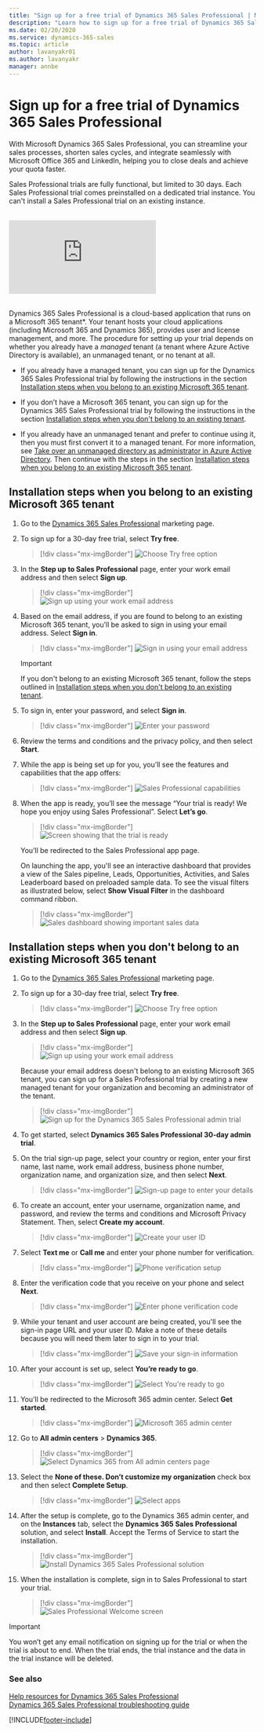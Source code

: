 ```yaml
---
title: "Sign up for a free trial of Dynamics 365 Sales Professional | MicrosoftDocs"
description: "Learn how to sign up for a free trial of Dynamics 365 Sales Professional."
ms.date: 02/20/2020
ms.service: dynamics-365-sales
ms.topic: article
author: lavanyakr01
ms.author: lavanyakr
manager: annbe
---
```


# Sign up for a free trial of Dynamics 365 Sales Professional

With Microsoft Dynamics 365 Sales Professional, you can streamline your sales processes, shorten sales cycles, and integrate seamlessly with Microsoft Office 365 and LinkedIn, helping you to close deals and achieve your quota faster.

Sales Professional trials are fully functional, but limited to 30 days. Each Sales Professional trial comes preinstalled on a dedicated trial instance. You can't install a Sales Professional trial on an existing instance.

<br>
<div class="embeddedvideo"><iframe src="https://go.microsoft.com/fwlink/?linkid=2118842" frameborder="0" allowfullscreen=""></iframe></div>
<br>

Dynamics 365 Sales Professional is a cloud-based application that runs on a Microsoft 365 tenant*. Your tenant hosts your cloud applications (including Microsoft 365 and Dynamics 365), provides user and license management, and more. The procedure for setting up your trial depends on whether you already have a *managed* tenant (a tenant where Azure Active Directory is available), an unmanaged tenant, or no tenant at all.

- If you already have a managed tenant, you can sign up for the Dynamics 365 Sales Professional trial by following the instructions in the section [Installation steps when you belong to an existing Microsoft 365 tenant](#installation-steps-when-you-belong-to-an-existing-microsoft-365-tenant).

- If you don’t have a Microsoft 365 tenant, you can sign up for the Dynamics 365 Sales Professional trial by following the instructions in the section [Installation steps when you don't belong to an existing tenant](#installation-steps-when-you-dont-belong-to-an-existing-microsoft-365-tenant).

-  If you already have an unmanaged tenant and prefer to continue using it, then you must first convert it to a managed tenant. For more information, see [Take over an unmanaged directory as administrator in Azure Active Directory](/azure/active-directory/enterprise-users/domains-admin-takeover). Then continue with the steps in the section [Installation steps when you belong to an existing Microsoft 365 tenant](#installation-steps-when-you-belong-to-an-existing-microsoft-365-tenant).


## Installation steps when you belong to an existing Microsoft 365 tenant

1.  Go to the [Dynamics 365 Sales Professional](https://dynamics.microsoft.com/sales/professional/) marketing page.

2. To sign up for a 30-day free trial, select **Try free**.

    > [!div class="mx-imgBorder"]
    > ![Choose Try free option](media/free-trial.png "Choose Try free option")

3.  In the **Step up to Sales Professional** page, enter your work email address and then select **Sign up**.

    > [!div class="mx-imgBorder"]
    > ![Sign up using your work email address](media/sign-up.png "Sign up using your work email address")

4.  Based on the email address, if you are found to belong to an existing Microsoft 365 tenant, you’ll be asked to sign in using your email address. Select **Sign in**.

    > [!div class="mx-imgBorder"]
    > ![Sign in using your email address](media/trial-sign-in.png "Sign in using your email address")

    > [!IMPORTANT]
    > If you don't belong to an existing Microsoft 365 tenant, follow the steps outlined in [Installation steps when you don't belong to an existing tenant](#installation-steps-when-you-dont-belong-to-an-existing-microsoft-365-tenant).

5.  To sign in, enter your password, and select **Sign in**.

    > [!div class="mx-imgBorder"]
    > ![Enter your password](media/trial-password.png "Enter your password")

6.  Review the terms and conditions and the privacy policy, and then select **Start**.

7.  While the app is being set up for you, you’ll see the features and capabilities that the app offers:

    > [!div class="mx-imgBorder"]
    > ![Sales Professional capabilities](media/sales-professional-capabilities.png "Sales Professional capabilities")

8.  When the app is ready, you’ll see the message “Your trial is ready! We hope you enjoy using Sales Professional”. Select **Let’s go**.

    > [!div class="mx-imgBorder"]
    > ![Screen showing that the trial is ready](media/trial-ready.png "Screen showing that the trial is ready")

    You’ll be redirected to the Sales Professional app page.

    On launching the app, you'll see an interactive dashboard that provides a view of the Sales pipeline, Leads, Opportunities, Activities, and Sales Leaderboard based on preloaded sample data. To see the visual filters as illustrated below, select **Show Visual Filter** in the dashboard command ribbon.

    > [!div class="mx-imgBorder"]
    > ![Sales dashboard showing important sales data](media/sales-dashboard.png "Sales dashboard showing important sales data")

## Installation steps when you don't belong to an existing Microsoft 365 tenant 

1.  Go to the [Dynamics 365 Sales Professional](https://dynamics.microsoft.com/sales/professional/) marketing page.

2. To sign up for a 30-day free trial, select **Try free**.

    > [!div class="mx-imgBorder"]
    > ![Choose Try free option](media/free-trial.png "Choose Try free option")

3.  In the **Step up to Sales Professional** page, enter your work email address and then select **Sign up**.

    > [!div class="mx-imgBorder"]
    > ![Sign up using your work email address](media/sign-up.png "Sign up using your work email address")

    Because your email address doesn't belong to an existing Microsoft 365 tenant, you can sign up for a Sales Professional trial by creating a new managed tenant for your organization and becoming an administrator of the tenant.  

    > [!div class="mx-imgBorder"]
    > ![Sign up for the Dynamics 365 Sales Professional admin trial](media/sign-up-admin-trial.png "Sign up for the Dynamics 365 Sales Professional admin trial")
 
4. To get started, select **Dynamics 365 Sales Professional 30-day admin trial**. 

5. On the trial sign-up page, select your country or region, enter your first name, last name, work email address, business phone number, organization name, and organization size, and then select **Next**. 

    > [!div class="mx-imgBorder"]
    > ![Sign-up page to enter your details](media/admin-trial-setup-welcome-screen.png "Sign-up page to enter your details")

6. To create an account, enter your username, organization name, and password, and review the terms and conditions and Microsoft Privacy Statement. Then, select **Create my account**. 

    > [!div class="mx-imgBorder"]
    > ![Create your user ID](media/admin-trial-setup-create-user.png "Create your user ID")

7. Select **Text me** or **Call me** and enter your phone number for verification. 

    > [!div class="mx-imgBorder"]
    > ![Phone verification setup](media/admin-trial-setup-phone-verification.png "Phone verification setup")

8. Enter the verification code that you receive on your phone and select **Next**. 

    > [!div class="mx-imgBorder"]
    > ![Enter phone verification code](media/admin-trial-setup-verification-code.png "Enter phone verification code")

9. While your tenant and user account are being created, you'll see the sign-in page URL and your user ID. Make a note of these details because you will need them later to sign in to your trial.  

    > [!div class="mx-imgBorder"]
    > ![Save your sign-in information](media/admin-trial-setup-save-details.png "Save your sign-in information")

10. After your account is set up, select **You’re ready to go**.  

    > [!div class="mx-imgBorder"]
    > ![Select You're ready to go](media/admin-trial-setup-account-setup-complete.png "Select You're ready to go")

11. You’ll be redirected to the Microsoft 365 admin center. Select **Get started**. 

    > [!div class="mx-imgBorder"]
    > ![Microsoft 365 admin center](media/microsoft-365-admin-center.png "Microsoft 365 admin center")

12. Go to **All admin centers** > **Dynamics 365**. 

    > [!div class="mx-imgBorder"]
    > ![Select Dynamics 365 from All admin centers page](media/all-admin-centers.png "Select Dynamics 365 from All admin centers")

13. Select the **None of these. Don’t customize my organization** check box and then select **Complete Setup**. 

    > [!div class="mx-imgBorder"]
    > ![Select apps](media/admin-trial-setup-select-apps.png "Select apps")

14. After the setup is complete, go to the Dynamics 365 admin center, and on the **Instances** tab, select the **Dynamics 365 Sales Professional** solution, and select **Install**. Accept the Terms of Service to start the installation.  

    > [!div class="mx-imgBorder"]
    > ![Install Dynamics 365 Sales Professional solution](media/dynamics365-admin-center-sales-pro-install.png "Install Dynamics 365 Sales Professional solution")

15. When the installation is complete, sign in to Sales Professional to start your trial.  

    > [!div class="mx-imgBorder"]
    > ![Sales Professional Welcome screen](media/sales-pro-welcome-screen.png "Sales Professional Welcome screen")


> [!IMPORTANT]
> You won’t get any email notification on signing up for the trial or when the trial is about to end. When the trial ends, the trial instance and the data in the trial instance will be deleted.

### See also

[Help resources for Dynamics 365 Sales Professional](help-hub.md)  
[Dynamics 365 Sales Professional troubleshooting guide](troubleshooting-sp.md)  


[!INCLUDE[footer-include](../includes/footer-banner.md)]
